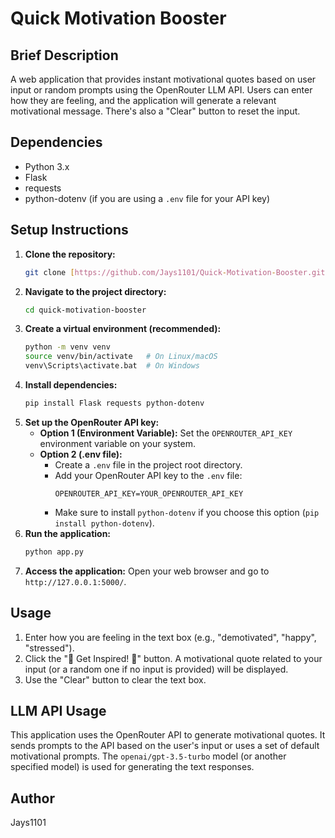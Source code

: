 # Quick Motivation Booster

## Brief Description

A web application that provides instant motivational quotes based on user input or random prompts using the OpenRouter LLM API. Users can enter how they are feeling, and the application will generate a relevant motivational message. There's also a "Clear" button to reset the input.

## Dependencies

* Python 3.x
* Flask
* requests
* python-dotenv (if you are using a `.env` file for your API key)

## Setup Instructions

1.  **Clone the repository:**
    ```bash
    git clone [https://github.com/Jays1101/Quick-Motivation-Booster.git](https://github.com/Jays1101/Quick-Motivation-Booster.git)
    ```
2.  **Navigate to the project directory:**
    ```bash
    cd quick-motivation-booster
    ```
3.  **Create a virtual environment (recommended):**
    ```bash
    python -m venv venv
    source venv/bin/activate   # On Linux/macOS
    venv\Scripts\activate.bat  # On Windows
    ```
4.  **Install dependencies:**
    ```bash
    pip install Flask requests python-dotenv
    ```
5.  **Set up the OpenRouter API key:**
    * **Option 1 (Environment Variable):** Set the `OPENROUTER_API_KEY` environment variable on your system.
    * **Option 2 (.env file):**
        * Create a `.env` file in the project root directory.
        * Add your OpenRouter API key to the `.env` file:
            ```
            OPENROUTER_API_KEY=YOUR_OPENROUTER_API_KEY
            ```
        * Make sure to install `python-dotenv` if you choose this option (`pip install python-dotenv`).
6.  **Run the application:**
    ```bash
    python app.py
    ```
7.  **Access the application:** Open your web browser and go to `http://127.0.0.1:5000/`.

## Usage

1.  Enter how you are feeling in the text box (e.g., "demotivated", "happy", "stressed").
2.  Click the "🚀 Get Inspired! 🌟" button. A motivational quote related to your input (or a random one if no input is provided) will be displayed.
3.  Use the "Clear" button to clear the text box.

## LLM API Usage

This application uses the OpenRouter API to generate motivational quotes. It sends prompts to the API based on the user's input or uses a set of default motivational prompts. The `openai/gpt-3.5-turbo` model (or another specified model) is used for generating the text responses.

## Author
Jays1101
